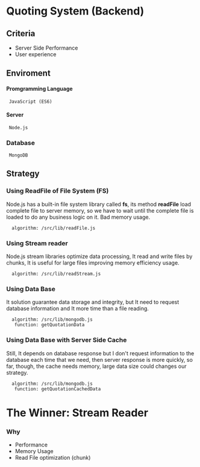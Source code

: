 # Quoting System (Backend)

## Criteria
- Server Side Performance
- User experience

## Enviroment

  #### Promgramming Language
     JavaScript (ES6)

  #### Server
     Node.js 

  ### Database
     MongoDB

## Strategy

### Using ReadFile of File System (FS)
Node.js has a built-in file system library called **fs**, its method **readFile** load complete file to server memory, so we have to wait until the complete file is loaded to do any business logic on it. Bad memory usage.
```
  algorithm: /src/lib/readFile.js
```
### Using Stream reader
Node.js stream libraries optimize data processing, It read and write files by chunks, It is useful for large files improving memory efficiency usage.
```
  algorithm: /src/lib/readStream.js
```
### Using Data Base
It solution guarantee data storage and integrity, but It need to request database information and It more time than a file reading.  
```
  algorithm: /src/lib/mongodb.js
   function: getQuotationData
```

### Using Data Base with Server Side Cache
Still, It depends on database response but I don't request information to the database each time that we need, then server response is more quickly, so far, though, the cache needs memory, large data size could changes our strategy.
```
  algorithm: /src/lib/mongodb.js
   function: getQuotationCachedData 
```

# The Winner: Stream Reader
### Why
  - Performance
  - Memory Usage
  - Read File optimization (chunk) 



